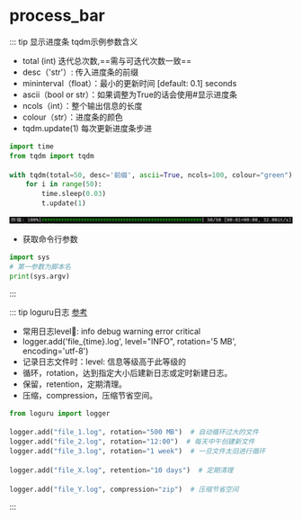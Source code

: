# process_bar

::: tip 显示进度条
tqdm示例参数含义
- total (int) 迭代总次数,==需与可迭代次数一致==
- desc（'str'）: 传入进度条的前缀
- mininterval（float）：最小的更新时间 [default: 0.1] seconds
- ascii（bool or str）：如果调整为True的话会使用#显示进度条
- ncols（int）：整个输出信息的长度
- colour（str）：进度条的颜色
- tqdm.update(1) 每次更新进度条步进
```python
import time
from tqdm import tqdm

with tqdm(total=50, desc='前缀', ascii=True, ncols=100, colour="green") as t:
    for i in range(50):
        time.sleep(0.03)
        t.update(1)
```
![Img](./FILES/process_bar.md/img-20220904221952.png)
- 获取命令行参数
```python
import sys
# 第一参数为脚本名 
print(sys.argv)
```
:::

::: tip loguru日志
[参考](https://blog.csdn.net/cui_yonghua/article/details/107498535)
- 常用日志level💌: info debug warning error critical
- logger.add('file_{time}.log', level="INFO", rotation='5 MB', encoding='utf-8')
- 记录日志文件时：level: 信息等级高于此等级的
- 循环，rotation，达到指定大小后建新日志或定时新建日志。
- 保留，retention，定期清理。
- 压缩，compression，压缩节省空间。
```python
from loguru import logger

logger.add("file_1.log", rotation="500 MB")  # 自动循环过大的文件
logger.add("file_2.log", rotation="12:00")  # 每天中午创建新文件
logger.add("file_3.log", rotation="1 week")  # 一旦文件太旧进行循环

logger.add("file_X.log", retention="10 days")  # 定期清理

logger.add("file_Y.log", compression="zip")  # 压缩节省空间
```

:::





